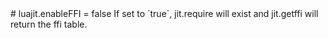 <type name="luajit.enableFFI" category="" is="config">
	<summary>
		# luajit.enableFFI = false
		If set to `true`, <page>jit.require</page> will exist and <page>jit.getffi</page> will return the ffi table.
		<added version="0.8"></added>
	</summary>
</type>